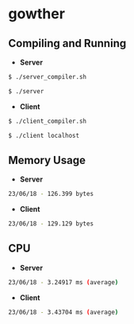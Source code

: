 # gowther

## Compiling and Running
- <strong> Server </strong>
```sh
$ ./server_compiler.sh
```
```sh
$ ./server
```

- <strong> Client </strong>
```sh
$ ./client_compiler.sh
```
```sh
$ ./client localhost
```
## Memory Usage
- <strong> Server </strong>
```sh
23/06/18 - 126.399 bytes
```

- <strong> Client </strong>
```sh
23/06/18 - 129.129 bytes
```
## CPU
- <strong> Server </strong>
```sh
23/06/18 - 3.24917 ms (average)
```

- <strong> Client </strong>
```sh
23/06/18 - 3.43704 ms (average)
```
